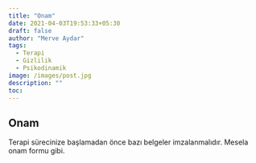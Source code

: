 ```yaml
---
title: "Onam"
date: 2021-04-03T19:53:33+05:30
draft: false
author: "Merve Aydar"
tags:
  - Terapi
  - Gizlilik
  - Psikodinamik
image: /images/post.jpg
description: ""
toc: 
---
```



## Onam

Terapi sürecinize başlamadan önce bazı belgeler imzalanmalıdır. Mesela onam formu gibi.
